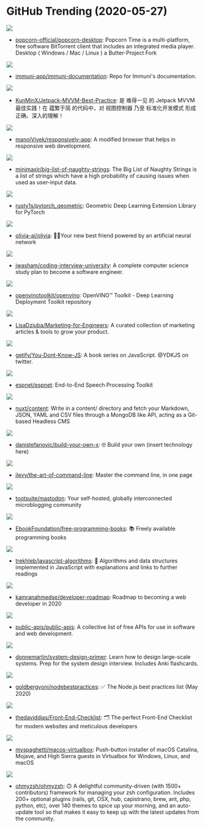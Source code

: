 # GitHub Trending (2020-05-27)

![](https://img.shields.io/badge/JavaScript-New%20242-green?style=flat-square&logo=appveyor)
- [popcorn-official/popcorn-desktop](https://github.com/popcorn-official/popcorn-desktop): Popcorn Time is a multi-platform, free software BitTorrent client that includes an integrated media player. Desktop ( Windows / Mac / Linux ) a Butter-Project Fork

![](https://img.shields.io/badge/none-New%2042-green?style=flat-square&logo=appveyor)
- [immuni-app/immuni-documentation](https://github.com/immuni-app/immuni-documentation): Repo for Immuni's documentation.

![](https://img.shields.io/badge/Java-New%20192-green?style=flat-square&logo=appveyor)
- [KunMinX/Jetpack-MVVM-Best-Practice](https://github.com/KunMinX/Jetpack-MVVM-Best-Practice): 是 难得一见 的 Jetpack MVVM 最佳实践！在 蕴繁于简 的代码中，对 视图控制器 乃至 标准化开发模式 形成正确、深入的理解！

![](https://img.shields.io/badge/JavaScript-New%20410-green?style=flat-square&logo=appveyor)
- [manojVivek/responsively-app](https://github.com/manojVivek/responsively-app): A modified browser that helps in responsive web development.

![](https://img.shields.io/badge/Python-New%20222-green?style=flat-square&logo=appveyor)
- [minimaxir/big-list-of-naughty-strings](https://github.com/minimaxir/big-list-of-naughty-strings): The Big List of Naughty Strings is a list of strings which have a high probability of causing issues when used as user-input data.

![](https://img.shields.io/badge/Python-New%2044-green?style=flat-square&logo=appveyor)
- [rusty1s/pytorch_geometric](https://github.com/rusty1s/pytorch_geometric): Geometric Deep Learning Extension Library for PyTorch

![](https://img.shields.io/badge/Go-New%20207-green?style=flat-square&logo=appveyor)
- [olivia-ai/olivia](https://github.com/olivia-ai/olivia): 💁‍♀️Your new best friend powered by an artificial neural network

![](https://img.shields.io/badge/none-New%20448-green?style=flat-square&logo=appveyor)
- [jwasham/coding-interview-university](https://github.com/jwasham/coding-interview-university): A complete computer science study plan to become a software engineer.

![](https://img.shields.io/badge/C%2B%2B-New%2010-green?style=flat-square&logo=appveyor)
- [openvinotoolkit/openvino](https://github.com/openvinotoolkit/openvino): OpenVINO™ Toolkit - Deep Learning Deployment Toolkit repository

![](https://img.shields.io/badge/none-New%20378-green?style=flat-square&logo=appveyor)
- [LisaDziuba/Marketing-for-Engineers](https://github.com/LisaDziuba/Marketing-for-Engineers): A curated collection of marketing articles & tools to grow your product.

![](https://img.shields.io/badge/none-New%20144-green?style=flat-square&logo=appveyor)
- [getify/You-Dont-Know-JS](https://github.com/getify/You-Dont-Know-JS): A book series on JavaScript. @YDKJS on twitter.

![](https://img.shields.io/badge/Python-New%2020-green?style=flat-square&logo=appveyor)
- [espnet/espnet](https://github.com/espnet/espnet): End-to-End Speech Processing Toolkit

![](https://img.shields.io/badge/JavaScript-New%20107-green?style=flat-square&logo=appveyor)
- [nuxt/content](https://github.com/nuxt/content): Write in a content/ directory and fetch your Markdown, JSON, YAML and CSV files through a MongoDB like API, acting as a Git-based Headless CMS

![](https://img.shields.io/badge/none-New%20575-green?style=flat-square&logo=appveyor)
- [danistefanovic/build-your-own-x](https://github.com/danistefanovic/build-your-own-x): 🤓 Build your own (insert technology here)

![](https://img.shields.io/badge/none-New%20361-green?style=flat-square&logo=appveyor)
- [jlevy/the-art-of-command-line](https://github.com/jlevy/the-art-of-command-line): Master the command line, in one page

![](https://img.shields.io/badge/Ruby-New%20103-green?style=flat-square&logo=appveyor)
- [tootsuite/mastodon](https://github.com/tootsuite/mastodon): Your self-hosted, globally interconnected microblogging community

![](https://img.shields.io/badge/none-New%20419-green?style=flat-square&logo=appveyor)
- [EbookFoundation/free-programming-books](https://github.com/EbookFoundation/free-programming-books): 📚 Freely available programming books

![](https://img.shields.io/badge/JavaScript-New%20325-green?style=flat-square&logo=appveyor)
- [trekhleb/javascript-algorithms](https://github.com/trekhleb/javascript-algorithms): 📝 Algorithms and data structures implemented in JavaScript with explanations and links to further readings

![](https://img.shields.io/badge/none-New%20322-green?style=flat-square&logo=appveyor)
- [kamranahmedse/developer-roadmap](https://github.com/kamranahmedse/developer-roadmap): Roadmap to becoming a web developer in 2020

![](https://img.shields.io/badge/Python-New%20441-green?style=flat-square&logo=appveyor)
- [public-apis/public-apis](https://github.com/public-apis/public-apis): A collective list of free APIs for use in software and web development.

![](https://img.shields.io/badge/Python-New%20381-green?style=flat-square&logo=appveyor)
- [donnemartin/system-design-primer](https://github.com/donnemartin/system-design-primer): Learn how to design large-scale systems. Prep for the system design interview. Includes Anki flashcards.

![](https://img.shields.io/badge/JavaScript-New%20176-green?style=flat-square&logo=appveyor)
- [goldbergyoni/nodebestpractices](https://github.com/goldbergyoni/nodebestpractices): ✅ The Node.js best practices list (May 2020)

![](https://img.shields.io/badge/none-New%20182-green?style=flat-square&logo=appveyor)
- [thedaviddias/Front-End-Checklist](https://github.com/thedaviddias/Front-End-Checklist): 🗂 The perfect Front-End Checklist for modern websites and meticulous developers

![](https://img.shields.io/badge/Shell-New%20412-green?style=flat-square&logo=appveyor)
- [myspaghetti/macos-virtualbox](https://github.com/myspaghetti/macos-virtualbox): Push-button installer of macOS Catalina, Mojave, and High Sierra guests in Virtualbox for Windows, Linux, and macOS

![](https://img.shields.io/badge/Shell-New%20198-green?style=flat-square&logo=appveyor)
- [ohmyzsh/ohmyzsh](https://github.com/ohmyzsh/ohmyzsh): 🙃 A delightful community-driven (with 1500+ contributors) framework for managing your zsh configuration. Includes 200+ optional plugins (rails, git, OSX, hub, capistrano, brew, ant, php, python, etc), over 140 themes to spice up your morning, and an auto-update tool so that makes it easy to keep up with the latest updates from the community.

